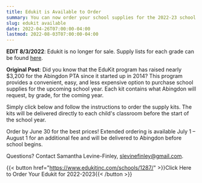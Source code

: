 ```yaml
--- 
title: Edukit is Available to Order
summary: You can now order your school supplies for the 2022-23 school year in one convenient package.
slug: edukit available
date: 2022-04-26T07:00:00-04:00
lastmod: 2022-08-03T07:00:00-04:00
---
```


**EDIT 8/3/2022**: Edukit is no longer for sale. Supply lists for each grade can be found [here](https://abingdon.apsva.us/about-us/supply-lists/).

**Original Post**: Did you know that the EduKit program has raised nearly $3,200 for the Abingdon PTA since it started up in 2014? This program provides a convenient, easy, and less expensive option to purchase school supplies for the upcoming school year. Each kit contains what Abingdon will request, by grade, for the coming year.

Simply click below and follow the instructions to order the supply kits. The kits will be delivered directly to each child's classroom before the start of the school year.

Order by June 30 for the best prices! Extended ordering is available July 1 – August 1 for an additional fee and will be delivered to Abingdon before school begins.

Questions? Contact Samantha Levine-Finley, slevinefinley@gmail.com.

{{< button href="https://www.edukitinc.com/schools/1287/" >}}Click Here to Order Your Edukit for 2022-2023{{< /button >}}